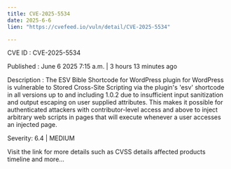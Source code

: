 ```yaml
---
title: CVE-2025-5534
date: 2025-6-6
lien: "https://cvefeed.io/vuln/detail/CVE-2025-5534"

---
```


CVE ID : CVE-2025-5534

Published :  June 6
2025
7:15 a.m. | 3 hours
13 minutes ago

Description : The ESV Bible Shortcode for WordPress plugin for WordPress is vulnerable to Stored Cross-Site Scripting via the plugin's 'esv' shortcode in all versions up to
and including
1.0.2 due to insufficient input sanitization and output escaping on user supplied attributes. This makes it possible for authenticated attackers
with contributor-level access and above
to inject arbitrary web scripts in pages that will execute whenever a user accesses an injected page.

Severity: 6.4 | MEDIUM

Visit the link for more details
such as CVSS details
affected products
timeline
and more...

